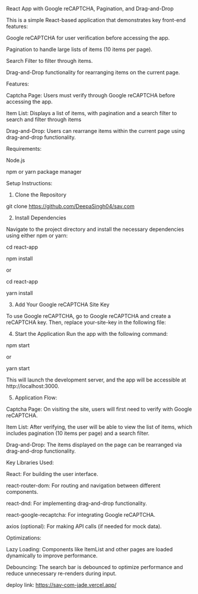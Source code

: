 React App with Google reCAPTCHA, Pagination, and Drag-and-Drop

This is a simple React-based application that demonstrates key front-end features:

Google reCAPTCHA for user verification before accessing the app.

Pagination to handle large lists of items (10 items per page).

Search Filter to filter through items.

Drag-and-Drop functionality for rearranging items on the current page.


Features:

Captcha Page: Users must verify through Google reCAPTCHA before accessing the app.

Item List: Displays a list of items, with pagination and a search filter to search and filter through items

Drag-and-Drop: Users can rearrange items within the current page using drag-and-drop functionality.


Requirements:

Node.js 

npm or yarn package manager

Setup Instructions:

1. Clone the Repository

git clone https://github.com/DeepaSingh04/sav.com

2. Install Dependencies

Navigate to the project directory and install the necessary dependencies using either npm or yarn:

cd react-app

npm install

or

cd react-app

yarn install

3. Add Your Google reCAPTCHA Site Key

To use Google reCAPTCHA, go to Google reCAPTCHA and create a reCAPTCHA key. Then, replace your-site-key in the following file:

<ReCAPTCHA sitekey="your-site-key" onChange={handleVerify} />

4. Start the Application
Run the app with the following command:

npm start

or

yarn start

This will launch the development server, and the app will be accessible at http://localhost:3000.


5. Application Flow:

Captcha Page: On visiting the site, users will first need to verify with Google reCAPTCHA.

Item List: After verifying, the user will be able to view the list of items, which includes pagination (10 items per page) and a search filter.

Drag-and-Drop: The items displayed on the page can be rearranged via drag-and-drop functionality.


Key Libraries Used:


React: For building the user interface.

react-router-dom: For routing and navigation between different components.

react-dnd: For implementing drag-and-drop functionality.

react-google-recaptcha: For integrating Google reCAPTCHA.

axios (optional): For making API calls (if needed for mock data).


Optimizations:

Lazy Loading: Components like ItemList and other pages are loaded dynamically to improve performance.

Debouncing: The search bar is debounced to optimize performance and reduce unnecessary re-renders during input.

deploy link:
https://sav-com-jade.vercel.app/

